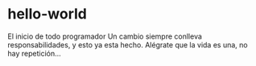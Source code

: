 # hello-world
El inicio de todo programador
Un cambio siempre conlleva responsabilidades, y esto ya esta hecho.
Alégrate que la vida es una, no hay repetición... 
